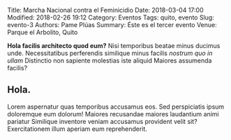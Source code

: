 Title: Marcha Nacional contra el Feminicidio
Date: 2018-03-04 17:00
Modified: 2018-02-26 19:12
Category: Eventos
Tags: quito, evento
Slug: evento-3
Authors: Pame Plúas
Summary: Éste es el tercer evento
Venue:  Parque el Arbolito, Quito

**Hola facilis architecto quod eum?** Nisi temporibus beatae minus ducimus unde. Necessitatibus perferendis similique minus facilis _nostrum quo in ullam_ Distinctio non sapiente molestias iste aliquid Maiores assumenda facilis?

## Hola.

Lorem aspernatur quas temporibus accusamus eos. Sed perspiciatis ipsum doloremque eum dolorum! Maiores recusandae maiores laudantium animi pariatur Similique inventore veniam accusamus provident velit sit? Exercitationem illum aperiam eum reprehenderit.
